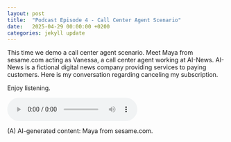 ```yaml
---
layout: post
title:  "Podcast Episode 4 - Call Center Agent Scenario"
date:   2025-04-29 00:00:00 +0200
categories: jekyll update
---
```

This time we demo a call center agent scenario.
Meet Maya from sesame.com acting as Vanessa, a call center agent working at AI-News.
AI-News is a fictional digital news company providing services to paying customers.
Here is my conversation regarding canceling my subscription.

Enjoy listening.

<audio controls>
  <source src="{{ '/assets/audio/RFASI-Podcast-E04.mp3' | relative_url }}" type="audio/mpeg">
  Dein Browser unterstützt das Audio-Element nicht.
</audio>

(A) AI-generated content: Maya from sesame.com. 
